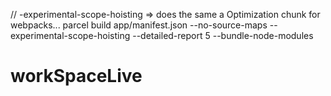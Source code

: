 


// -experimental-scope-hoisting => does the same a Optimization chunk for webpacks...
parcel build app/manifest.json --no-source-maps --experimental-scope-hoisting --detailed-report 5 --bundle-node-modules
# workSpaceLive
